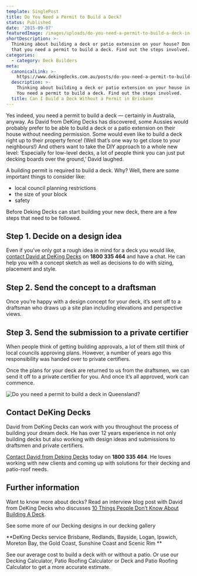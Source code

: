 ```yaml
---
template: SinglePost
title: Do You Need a Permit to Build a Deck?
status: Published
date: '2015-09-07'
featuredImage: /images/uploads/do-you-need-a-permit-to-build-a-deck-in-queensland.jpg
shortDescription: >-
  Thinking about building a deck or patio extension on your house? Don't forget
  that you need a permit to build a deck. Find out the steps involved.
categories:
  - category: Deck Builders
meta:
  canonicalLink: >-
    https://www.dekingdecks.com.au/posts/do-you-need-a-permit-to-build-a-deck-in-qld/
  description: >-
    Thinking about building a deck or patio extension on your house in Brisbane?
    You need a permit to build a deck. Find out the steps involved.
  title: Can I Build a Deck Without a Permit in Brisbane
---
```

Yes indeed, you need a permit to build a deck — certainly in Australia, anyway. As David from DeKing Decks has discovered, some Aussies would probably prefer to be able to build a deck or a patio extension on their house without needing permission. Some would even like to build a deck right up to their property fence! (Well that’s one way to get close to your neighbours!) And others want to take the DIY approach to a whole new level: ‘Especially for low-level decks, a lot of people think you can just put decking boards over the ground,’ David laughed.

A building permit is required to build a deck. Why? Well, there are some important things to consider like:

* local council planning restrictions
* the size of your block
* safety

Before Deking Decks can start building your new deck, there are a few steps that need to be followed.

## Step 1. Decide on a design idea

Even if you’ve only got a rough idea in mind for a deck you would like, [contact David at DeKing Decks](https://www.dekingdecks.com.au/contact/) on **1800 335 464** and have a chat. He can help you with a concept sketch as well as decisions to do with sizing, placement and style.

## Step 2. Send the concept to a draftsman

Once you’re happy with a design concept for your deck, it’s sent off to a draftsman who draws up a site plan including elevations and perspective views.

## Step 3. Send the submission to a private certifier

When people think of getting building approvals, a lot of them still think of local councils approving plans. However, a number of years ago this responsibility was handed over to private certifiers.

Once the plans for your deck are returned to us from the draftsmen, we can send it off to a private certifier for you. And once it’s all approved, work can commence.

![Do you need a permit to build a deck in Queensland?](/images/uploads/do-you-need-a-permit-to-build-a-deck-in-queensland.jpg)

## Contact DeKing Decks

David from DeKing Decks can work with you throughout the process of building your dream deck. He has over 12 years experience in not only building decks but also working with design ideas and submissions to draftsmen and private certifiers.

[Contact David from Deking Decks](https://www.dekingdecks.com.au/contact/) today on **1800 335 464**. He loves working with new clients and coming up with solutions for their decking and patio-roof needs.

## Further information

Want to know more about decks? Read an interview blog post with David from DeKing Decks who discusses [10 Things People Don’t Know About Building A Deck](https://www.dekingdecks.com.au/posts/10-things-people-dont-know-about-building-a-deck/).

See some more of our Decking designs in our decking gallery

**DeKing Decks service Brisbane, Redlands, Bayside, Logan, Ipswich, Moreton Bay, the Gold Coast, Sunshine Coast and Scenic Rim
**

See our average cost to build a deck with or without a patio. Or use our Decking Calculator, Patio Roofing Calculator or Deck and Patio Roofing Calculator to get a more accurate estimate.
